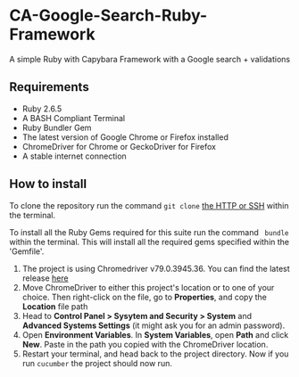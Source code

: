 # CA-Google-Search-Ruby-Framework
A simple Ruby with Capybara Framework with a Google search + validations

## Requirements
* Ruby 2.6.5
* A BASH Compliant Terminal
* Ruby Bundler Gem
* The latest version of Google Chrome or Firefox installed
* ChromeDriver for Chrome or GeckoDriver for Firefox
* A stable internet connection

## How to install
To clone the repository run the command `git clone` [the HTTP or SSH](https://github.com/MoRUddin/CA-Google-Search-Ruby-Framework) within the terminal.

To install all the Ruby Gems required for this suite run the command ` bundle` within the terminal. This will install all the required gems specified within the 'Gemfile'.

1. The project is using Chromedriver v79.0.3945.36. You can find the latest release [here](https://sites.google.com/a/chromium.org/chromedriver/downloads)
2. Move ChromeDriver to either this project's location or to one of your choice. Then right-click on the file, go to **Properties**, and copy the **Location** file path
3. Head to **Control Panel > Sysytem and Security > System** and **Advanced Systems Settings** (it might ask you for an admin password).
4. Open **Environment Variables**. In **System Variables**, open **Path** and click **New**. Paste in the path you copied with the ChromeDriver location.
5. Restart your terminal, and head back to the project directory. Now if you run `cucumber` the project should now run.